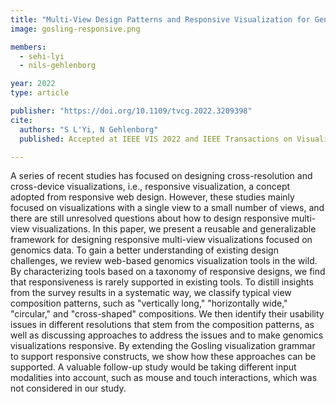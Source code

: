 ```yaml
---
title: "Multi-View Design Patterns and Responsive Visualization for Genomics Data"
image: gosling-responsive.png

members:
  - sehi-lyi
  - nils-gehlenborg

year: 2022
type: article

publisher: "https://doi.org/10.1109/tvcg.2022.3209398"
cite:
  authors: "S L'Yi, N Gehlenborg"
  published: Accepted at IEEE VIS 2022 and IEEE Transactions on Visualization and Computer Graphics.

---
```

A series of recent studies has focused on designing cross-resolution and cross-device visualizations, i.e., responsive visualization, a concept adopted from responsive web design. However, these studies mainly focused on visualizations with a single view to a small number of views, and there are still unresolved questions about how to design responsive multi-view visualizations. In this paper, we present a reusable and generalizable framework for designing responsive multi-view visualizations focused on genomics data. To gain a better understanding of existing design challenges, we review web-based genomics visualization tools in the wild. By characterizing tools based on a taxonomy of responsive designs, we find that responsiveness is rarely supported in existing tools. To distill insights from the survey results in a systematic way, we classify typical view composition patterns, such as "vertically long," "horizontally wide," "circular," and "cross-shaped" compositions. We then identify their usability issues in different resolutions that stem from the composition patterns, as well as discussing approaches to address the issues and to make genomics visualizations responsive. By extending the Gosling visualization grammar to support responsive constructs, we show how these approaches can be supported. A valuable follow-up study would be taking different input modalities into account, such as mouse and touch interactions, which was not considered in our study.
